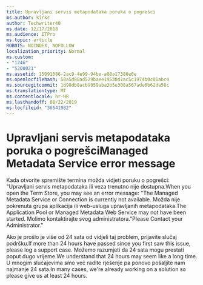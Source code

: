 ```yaml
---
title: Upravljani servis metapodataka poruka o pogrešci
ms.author: kirks
author: Techwriter40
ms.date: 12/17/2018
ms.audience: ITPro
ms.topic: article
ROBOTS: NOINDEX, NOFOLLOW
localization_priority: Normal
ms.custom:
- "1246"
- "5200021"
ms.assetid: 15091086-2ac9-4e99-94be-a08a17386e6e
ms.openlocfilehash: 58a5d88ad529baee19538d1ac5c1974b0c01abc4
ms.sourcegitcommit: 1d98db8acb9959aba3b5e308a567ade6b62da56c
ms.translationtype: MT
ms.contentlocale: hr-HR
ms.lasthandoff: 08/22/2019
ms.locfileid: "36541982"
---
```

# <a name="managed-metadata-service-error-message"></a><span data-ttu-id="c3fc1-102">Upravljani servis metapodataka poruka o pogrešci</span><span class="sxs-lookup"><span data-stu-id="c3fc1-102">Managed Metadata Service error message</span></span>

<span data-ttu-id="c3fc1-103">Kada otvorite spremište termina možda vidjeti poruku o pogrešci: "Upravljani servis metapodataka ili veza trenutno nije dostupna.</span><span class="sxs-lookup"><span data-stu-id="c3fc1-103">When you open the Term Store, you may see an error message: "The Managed Metadata Service or Connection is currently not available.</span></span> <span data-ttu-id="c3fc1-104">Možda nije pokrenuta grupa aplikacija ili web-usluga upravljanih metapodataka.</span><span class="sxs-lookup"><span data-stu-id="c3fc1-104">The Application Pool or Managed Metadata Web Service may not have been started.</span></span> <span data-ttu-id="c3fc1-105">Molimo kontaktirajte svog administratora."</span><span class="sxs-lookup"><span data-stu-id="c3fc1-105">Please Contact your Administrator."</span></span>
  
<span data-ttu-id="c3fc1-106">Ako je prošlo je više od 24 sata od vidjeli taj problem, prijavite slučaj podršku.</span><span class="sxs-lookup"><span data-stu-id="c3fc1-106">If more than 24 hours have passed since you first saw this issue, please log a support case.</span></span> <span data-ttu-id="c3fc1-107">Možemo razumjeti da 24 sata mogu prestati poput dugo vrijeme.</span><span class="sxs-lookup"><span data-stu-id="c3fc1-107">We understand that 24 hours may seem like a long time.</span></span> <span data-ttu-id="c3fc1-108">U mnogim slučajevima smo već radite rješenje pa ponovo pošaljite nam najmanje 24 sata.</span><span class="sxs-lookup"><span data-stu-id="c3fc1-108">In many cases, we're already working on a solution so please give us at least 24 hours.</span></span>
  